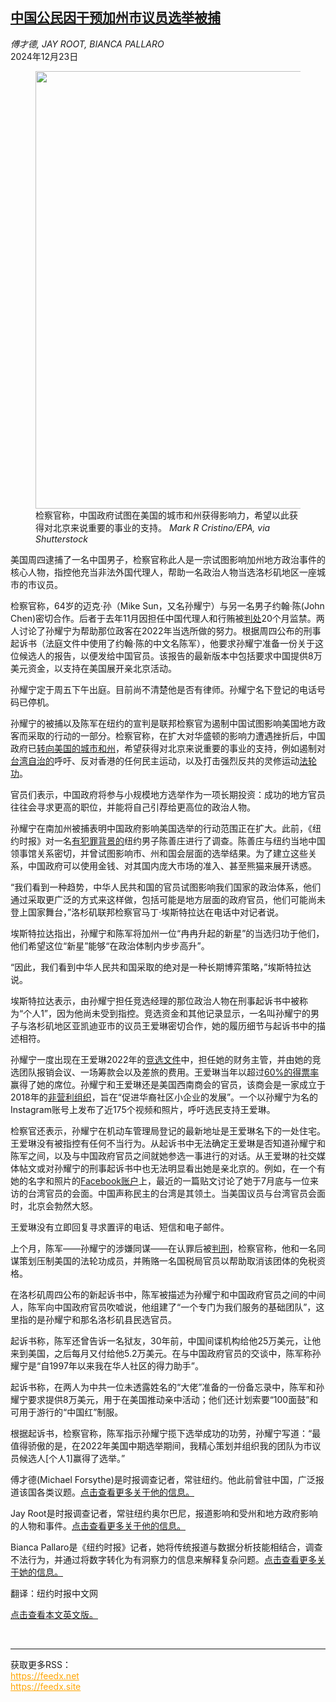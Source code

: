 <!--1734916021000-->
[中国公民因干预加州市议员选举被捕](https://cn.nytimes.com/usa/20241223/china-california-election-sun-chen/)
------

<address>傅才德, JAY ROOT, BIANCA PALLARO</address><time pudate="2024-12-23 08:52:05" datetime="2024-12-23 08:52:05">2024年12月23日</time><figure><img src="https://images.weserv.nl/?url=static01.nyt.com/images/2024/12/19/multimedia/19nat-china-arrest-kvcj/19nat-china-arrest-kvcj-master1050.jpg" width="1050" height="700"><figcaption>检察官称，中国政府试图在美国的城市和州获得影响力，希望以此获得对北京来说重要的事业的支持。 <cite>Mark R Cristino/EPA, via Shutterstock</cite></figcaption></figure><section><p>美国周四逮捕了一名中国男子，检察官称此人是一宗试图影响加州地方政治事件的核心人物，指控他充当非法外国代理人，帮助一名政治人物当选洛杉矶地区一座城市的市议员。</p><p>检察官称，64岁的迈克·孙（Mike Sun，又名孙耀宁）与另一名男子约翰·陈(John Chen)密切合作。后者于去年11月因担任中国代理人和行贿被<a rel="noopener noreferrer" target="_blank" href="https://www.justice.gov/usao-sdny/pr/california-man-sentenced-acting-illegal-agent-prc-government-and-bribery">判处</a>20个月监禁。两人讨论了孙耀宁为帮助那位政客在2022年当选所做的努力。根据周四公布的刑事起诉书（法庭文件中使用了约翰·陈的中文名陈军），他要求孙耀宁准备一份关于这位候选人的报告，以便发给中国官员。该报告的最新版本中包括要求中国提供8万美元资金，以支持在美国展开亲北京活动。</p><p>孙耀宁定于周五下午出庭。目前尚不清楚他是否有律师。孙耀宁名下登记的电话号码已停机。</p><p>孙耀宁的被捕以及陈军在纽约的宣判是联邦检察官为遏制中国试图影响美国地方政客而采取的行动的一部分。检察官称，在扩大对华盛顿的影响力遭遇挫折后，中国政府已<a href="https://www.nytimes.com/2024/12/19/world/asia/here-are-4-reasons-china-meddles-in-local-us-politics.html" title="Link: https://www.nytimes.com/2024/12/19/world/asia/here-are-4-reasons-china-meddles-in-local-us-politics.html">转向美国的城市和州</a>，希望获得对北京来说重要的事业的支持，例如遏制对<a href="https://www.nytimes.com/2024/09/03/nyregion/linda-sun-arrested-hochul.html" title="Link: https://www.nytimes.com/2024/09/03/nyregion/linda-sun-arrested-hochul.html">台湾自治的</a>呼吁、反对香港的任何民主运动，以及打击强烈反共的灵修运动<a href="https://www.nytimes.com/topic/organization/falun-gong?page=10" title="Link: https://www.nytimes.com/topic/organization/falun-gong?page=10">法轮功</a>。</p><p>官员们表示，中国政府将参与小规模地方选举作为一项长期投资：成功的地方官员往往会寻求更高的职位，并能将自己引荐给更高位的政治人物。</p><p>孙耀宁在南加州被捕表明中国政府影响美国选举的行动范围正在扩大。此前，《纽约时报》对一名<a href="https://cn.nytimes.com/usa/20241209/chan-china-nyc-influence/">有犯罪背景的</a>纽约男子陈善庄进行了调查。陈善庄与纽约当地中国领事馆关系密切，并曾试图影响市、州和国会层面的选举结果。为了建立这些关系，中国政府可以使用金钱、对其国内庞大市场的准入、甚至熊猫来展开诱惑。</p><p>“我们看到一种趋势，中华人民共和国的官员试图影响我们国家的政治体系，他们通过采取更广泛的方式来这样做，包括可能是地方层面的政府官员，他们可能尚未登上国家舞台，”洛杉矶联邦检察官马丁·埃斯特拉达在电话中对记者说。</p><p>埃斯特拉达指出，孙耀宁和陈军将加州一位“冉冉升起的新星”的当选归功于他们，他们希望这位“新星”能够“在政治体制内步步高升”。</p><p>“因此，我们看到中华人民共和国采取的绝对是一种长期博弈策略，”埃斯特拉达说。</p><p>埃斯特拉达表示，由孙耀宁担任竞选经理的那位政治人物在刑事起诉书中被称为“个人1”，因为他尚未受到指控。竞选资金和其他记录显示，一名叫孙耀宁的男子与洛杉矶地区亚凯迪亚市的议员王爱琳密切合作，她的履历细节与起诉书中的描述相符。</p><p>孙耀宁一度出现在王爱琳2022年的<a rel="noopener noreferrer" target="_blank" href="https://cms9files.revize.com/arcadia/410%20-%2002-14-2022_%20Redacted%20(EW).pdf">竞选文件</a>中，担任她的财务主管，并由她的竞选团队报销会议、一场筹款会以及差旅的费用。王爱琳当年以超过<a rel="noopener noreferrer" target="_blank" href="https://results.lavote.gov/text-results/4300">60%的得票率</a>赢得了她的席位。孙耀宁和王爱琳还是美国西南商会的官员，该商会是一家成立于2018年的<a rel="noopener noreferrer" target="_blank" href="https://projects.propublica.org/nonprofits/organizations/825368614/202400729349200545/full" title="Link: https://projects.propublica.org/nonprofits/organizations/825368614/202400729349200545/full">非营利组织</a>，旨在“促进华裔社区小企业的发展”。一个以孙耀宁为名的Instagram账号上发布了近175个视频和照片，呼吁选民支持王爱琳。</p><p>检察官还表示，孙耀宁在机动车管理局登记的最新地址是王爱琳名下的一处住宅。王爱琳没有被指控有任何不当行为。从起诉书中无法确定王爱琳是否知道孙耀宁和陈军之间，以及与中国政府官员之间就她参选一事进行的对话。从王爱琳的社交媒体帖文或对孙耀宁的刑事起诉书中也无法明显看出她是亲北京的。例如，在一个有她的名字和照片的<a rel="noopener noreferrer" target="_blank" href="https://www.facebook.com/eileen.li.121/">Facebook账户</a>上，最近的一篇贴文讨论了她于7月底与一位来访的台湾官员的会面。中国声称民主的台湾是其领土。当美国议员与台湾官员会面时，北京会勃然大怒。</p><p>王爱琳没有立即回复寻求置评的电话、短信和电子邮件。</p><p>上个月，陈军——孙耀宁的涉嫌同谋——在认罪后被<a rel="noopener noreferrer" target="_blank" href="https://www.justice.gov/opa/pr/california-man-sentenced-acting-illegal-agent-peoples-republic-china-government-and-bribery">判刑</a>，检察官称，他和一名同谋策划压制美国的法轮功成员，并贿赂一名国税局官员以帮助取消该团体的免税资格。</p><p>在洛杉矶周四公布的新起诉书中，陈军被描述为孙耀宁和中国政府官员之间的中间人，陈军向中国政府官员吹嘘说，他组建了“一个专门为我们服务的基础团队”，这里指的是孙耀宁和那名洛杉矶县民选官员。</p><p>起诉书称，陈军还曾告诉一名狱友，30年前，中国间谍机构给他25万美元，让他来到美国，之后每月又付给他5.2万美元。在与中国政府官员的交谈中，陈军称孙耀宁是“自1997年以来我在华人社区的得力助手”。</p><p>起诉书称，在两人为中共一位未透露姓名的“大佬”准备的一份备忘录中，陈军和孙耀宁要求提供8万美元，用于在美国推动亲中活动；他们还计划索要“100面鼓”和可用于游行的“中国红”制服。</p><p>根据起诉书，检察官称，陈军指示孙耀宁揽下选举成功的功劳，孙耀宁写道：“最值得骄傲的是，在2022年美国中期选举期间，我精心策划并组织我的团队为市议员候选人[个人1]赢得了选举。”</p></section><footer><p>傅才德(Michael Forsythe)是时报调查记者，常驻纽约。他此前曾驻中国，广泛报道该国各类议题。<a rel="nofollow" target="_blank" href="https://www.nytimes.com/by/michael-forsythe">点击查看更多关于他的信息。</a></p><p>Jay Root是时报调查记者，常驻纽约奥尔巴尼，报道影响和受州和地方政府影响的人物和事件。<a rel="nofollow" target="_blank" href="https://www.nytimes.com/by/jay-root">点击查看更多关于他的信息。</a></p><p>Bianca Pallaro是《纽约时报》记者，她将传统报道与数据分析技能相结合，调查不法行为，并通过将数字转化为有洞察力的信息来解释复杂问题。<a rel="nofollow" target="_blank" href="https://www.nytimes.com/by/bianca-pallaro">点击查看更多关于她的信息。</a></p><p>翻译：纽约时报中文网</p><p><a rel="nofollow" target="_blank" href="https://www.nytimes.com/2024/12/19/us/china-california-election-sun-chen.html">点击查看本文英文版。</a></p></footer><br><hr><div>获取更多RSS：<br><a href="https://feedx.net" style="color:orange" target="_blank">https://feedx.net</a> <br><a href="https://feedx.site" style="color:orange" target="_blank">https://feedx.site</a><br></div>
